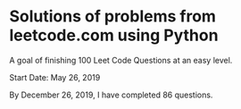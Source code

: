 # Solutions of problems from leetcode.com using Python

A goal of finishing 100 Leet Code Questions at an easy level.

Start Date: May 26, 2019

By December 26, 2019, I have completed 86 questions.


